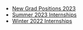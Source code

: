   - [New Grad Positions 2023](https://github.com/coderQuad/New-Grad-Positions-2023)
  - [Summer 2023 Internships](https://github.com/pittcsc/Summer2023-Internships)
  - [Winter 2022 Internships](https://github.com/uwcsc/winter2022-internships)